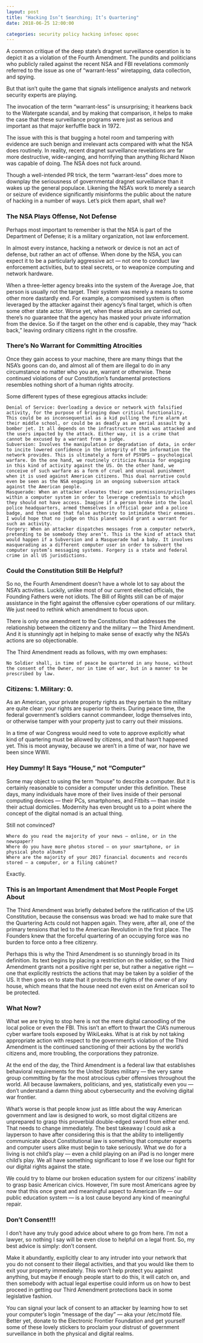```yaml
---
layout: post
title: "Hacking Isn’t Searching; It’s Quartering"
date: 2018-06-25 12:00:00

categories: security policy hacking infosec opsec
---
```


A common critique of the deep state’s dragnet surveillance operation is to depict it as a violation of the Fourth Amendment. The pundits and politicians who publicly railed against the recent NSA and FBI revelations commonly referred to the issue as one of “warrant-less” wiretapping, data collection, and spying.

But that isn’t quite the game that signals intelligence analysts and network security experts are playing.

The invocation of the term “warrant-less” is unsurprising; it hearkens back to the Watergate scandal, and by making that comparison, it helps to make the case that these surveillance programs were just as serious and important as that major kerfuffle back in 1972.

The issue with this is that bugging a hotel room and tampering with evidence are such benign and irrelevant acts compared with what the NSA does routinely. In reality, recent dragnet surveillance revelations are far more destructive, wide-ranging, and horrifying than anything Richard Nixon was capable of doing. The NSA does not fuck around.

Though a well-intended PR trick, the term “warrant-less” does more to downplay the seriousness of governmental dragnet surveillance than it wakes up the general populace. Likening the NSA’s work to merely a search or seizure of evidence significantly misinforms the public about the nature of hacking in a number of ways. Let’s pick them apart, shall we?

### The NSA Plays Offense, Not Defense

Perhaps most important to remember is that the NSA is part of the Department of Defense; it is a military organization, not law enforcement.

In almost every instance, hacking a network or device is not an act of defense, but rather an act of offense. When done by the NSA, you can expect it to be a particularly aggressive act — not one to conduct law enforcement activities, but to steal secrets, or to weaponize computing and network hardware.

When a three-letter agency breaks into the system of the Average Joe, that person is usually not the target. Their system was merely a means to some other more dastardly end. For example, a compromised system is often leveraged by the attacker against their agency’s final target, which is often some other state actor. Worse yet, when these attacks are carried out, there’s no guarantee that the agency has masked your private information from the device. So if the target on the other end is capable, they may “hack back,” leaving ordinary citizens right in the crossfire.

### There’s No Warrant for Committing Atrocities

Once they gain access to your machine, there are many things that the NSA’s goons can do, and almost all of them are illegal to do in any circumstance no matter who you are, warrant or otherwise. These continued violations of our Constitution’s fundamental protections resembles nothing short of a human rights atrocity.

Some different types of these egregious attacks include:

    Denial of Service: Overloading a device or network with falsified activity, for the purpose of bringing down critical functionality. This could be as inconsequential as a kid pulling the fire alarm at their middle school, or could be as deadly as an aerial assault by a bomber jet. It all depends on the infrastructure that was attacked and the users impacted by the attack. Either way, it is a crime that cannot be excused by a warrant from a judge.
    Subversion: Involves the manipulation or degradation of data, in order to incite lowered confidence in the integrity of the information the network provides. This is ultimately a form of PSYOPS — psychological warfare. On the one hand, we routinely criticize Russia for engaging in this kind of activity against the US. On the other hand, we conceive of such warfare as a form of cruel and unusual punishment when it is used against American citizens. This dual narrative could even be seen as the NSA engaging in an ongoing subversion attack against the American people.
    Masquerade: When an attacker elevates their own permissions/privileges within a computer system in order to leverage credentials to which they should not have access. Imagine if a person broke into the local police headquarters, armed themselves in official gear and a police badge, and then used that false authority to intimidate their enemies. I would hope that no judge on this planet would grant a warrant for such an activity.
    Forgery: When an attacker dispatches messages from a computer network, pretending to be somebody they aren’t. This is the kind of attack that would happen if a Subversion and a Masquerade had a baby. It involves masquerading as a different computer user in order to subvert the computer system’s messaging systems. Forgery is a state and federal crime in all US jurisdictions.

### Could the Constitution Still Be Helpful?

So no, the Fourth Amendment doesn’t have a whole lot to say about the NSA’s activities. Luckily, unlike most of our current elected officials, the Founding Fathers were not idiots. The Bill of Rights still can be of major assistance in the fight against the offensive cyber operations of our military. We just need to rethink which amendment to focus upon.

There is only one amendment to the Constitution that addresses the relationship between the citizenry and the military — the Third Amendment. And it is stunningly apt in helping to make sense of exactly why the NSA’s actions are so objectionable.

The Third Amendment reads as follows, with my own emphases:

    No Soldier shall, in time of peace be quartered in any house, without the consent of the Owner, nor in time of war, but in a manner to be prescribed by law.

### Citizens: 1. Military: 0.

As an American, your private property rights as they pertain to the military are quite clear: your rights are superior to theirs. During peace time, the federal government’s soldiers cannot commandeer, lodge themselves into, or otherwise tamper with your property just to carry out their missions.

In a time of war Congress would need to vote to approve explicitly what kind of quartering must be allowed by citizens, and that hasn’t happened yet. This is moot anyway, because we aren’t in a time of war, nor have we been since WWII.

### Hey Dummy! It Says “House,” not “Computer”

Some may object to using the term “house” to describe a computer. But it is certainly reasonable to consider a computer under this definition. These days, many individuals have more of their lives inside of their personal computing devices — their PCs, smartphones, and Fitbits — than inside their actual domiciles. Modernity has even brought us to a point where the concept of the digital nomad is an actual thing.

Still not convinced?

    Where do you read the majority of your news — online, or in the newspaper?
    Where do you have more photos stored — on your smartphone, or in physical photo albums?
    Where are the majority of your 2017 financial documents and records stored — a computer, or a filing cabinet?

Exactly.

### This is an Important Amendment that Most People Forget About

The Third Amendment was briefly debated before the ratification of the US Constitution, because the consensus was broad: we had to make sure that the Quartering Acts could not happen again. They were, after all, one of the primary tensions that led to the American Revolution in the first place. The Founders knew that the forceful quartering of an occupying force was no burden to force onto a free citizenry.

Perhaps this is why the Third Amendment is so stunningly broad in its definition. Its text begins by placing a restriction on the soldier, so the Third Amendment grants not a positive right per se, but rather a negative right — one that explicitly restricts the actions that may be taken by a soldier of the US. It then goes on to state that it protects the rights of the owner of any house, which means that the house need not even exist on American soil to be protected.

### What Now?

What we are trying to stop here is not the mere digital canoodling of the local police or even the FBI. This isn’t an effort to thwart the CIA’s numerous cyber warfare tools exposed by WikiLeaks. What is at risk by not taking appropriate action with respect to the government’s violation of the Third Amendment is the continued sanctioning of their actions by the world’s citizens and, more troubling, the corporations they patronize.

At the end of the day, the Third Amendment is a federal law that establishes behavioral requirements for the United States military — the very same group committing by far the most atrocious cyber offensives throughout the world. All because lawmakers, politicians, and yes, statistically even you — don’t understand a damn thing about cybersecurity and the evolving digital war frontier.

What’s worse is that people know just as little about the way American government and law is designed to work, so most digital citizens are unprepared to grasp this proverbial double-edged sword from either end. That needs to change immediately. The best takeaway I could ask a layperson to have after considering this is that the ability to intelligently communicate about Constitutional law is something that computer experts and computer users alike must begin to take seriously. What we do for a living is not child’s play — even a child playing on an iPad is no longer mere child’s play. We all have something significant to lose if we lose our fight for our digital rights against the state.

We could try to blame our broken education system for our citizens’ inability to grasp basic American civics. However, I’m sure most Americans agree by now that this once great and meaningful aspect to American life — our public education system — is a lost cause beyond any kind of meaningful repair.

### Don’t Consent!!!

I don’t have any truly good advice about where to go from here. I’m not a lawyer, so nothing I say will be even close to helpful on a legal front. So, my best advice is simply: don’t consent.

Make it abundantly, explicitly clear to any intruder into your network that you do not consent to their illegal activities, and that you would like them to exit your property immediately. This won’t help protect you against anything, but maybe if enough people start to do this, it will catch on, and then somebody with actual legal expertise could inform us on how to best proceed in getting our Third Amendment protections back in some legislative fashion.

You can signal your lack of consent to an attacker by learning how to set your computer’s login “message of the day” — aka your /etc/motd file. Better yet, donate to the Electronic Frontier Foundation and get yourself some of these lovely stickers to proclaim your distrust of government surveillance in both the physical and digital realms.

